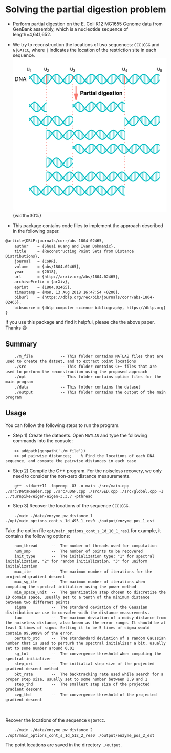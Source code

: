 # Solving the partial digestion problem

* Perform partial digestion on the E. Coli K12 MG1655 Genome data from GenBank assembly, which is a nucleotide sequence of length=4,641,652.
* We try to reconstruction the locations of two sequences: `CCC|GGG` and `G|GATCC`, where `|` indicates the location of the restriction site in each sequence.
![partial_digestion](partial_digestion.png){width=30%}

* This package contains code files to implement the approach described in the following paper.
```
@article{DBLP:journals/corr/abs-1804-02465,
    author    = {Shuai Huang and Ivan Dokmanic},
    title     = {Reconstructing Point Sets from Distance Distributions},
    journal   = {CoRR},
    volume    = {abs/1804.02465},
    year      = {2018},
    url       = {http://arxiv.org/abs/1804.02465},
    archivePrefix = {arXiv},
    eprint    = {1804.02465},
    timestamp = {Mon, 13 Aug 2018 16:47:54 +0200},
    biburl    = {https://dblp.org/rec/bib/journals/corr/abs-1804-02465},
    bibsource = {dblp computer science bibliography, https://dblp.org}
}
```
If you use this package and find it helpful, please cite the above paper. Thanks :smile:

## Summary
```
    ./m_file            -- This folder contains MATLAB files that are used to create the datset, and to extract point locations
    ./src               -- This folder contains C++ files that are used to perform the reconstruction using the proposed approach
    ./opt               -- This folder contains option files for the main program
    ./data              -- This folder contains the dataset
    ./output            -- This folder contains the output of the main program
```

## Usage

You can follow the following steps to run the program.

* Step 1) Create the datasets. Open `MATLAB` and type the following commands into the console:
```
    >> addpath(genpath('./m_file'))
    >> pd_pairwise_distances;    % Find the locations of each DNA sequence, and compute the pairwise distances in each case
```

* Step 2) Compile the C++ program. For the noiseless recovery, we only need to consider the non-zero distance measurements.
```
    g++ -std=c++11 -fopenmp -O3 -o main ./src/main.cpp ./src/DataReader.cpp ./src/uDGP.cpp ./src/SED.cpp ./src/global.cpp -I ../turnpike/eigen-eigen-3.3.7 -pthread
```

* Step 3) Recover the locations of the sequence `CCC|GGG`.
```    
    ./main ./data/enzyme_pw_distance_1 ./opt/main_options_cont_s_1d_495_1_res0 ./output/enzyme_pos_1_est
```
Take the option file `opt/main_options_cont_s_1d_10_1_res1` for example, it contains the following options:
```
    num_thread      --  The number of threads used for computation
    num_smp         --  The number of points to be recovered
    init_type       --  The initialization type: "1" for spectral initialization, "2" for random initialization, "3" for uniform initialization
    max_ite         --  The maximum number of iterations for the projected gradient descent
    max_sg_ite      --  The maximum number of iterations when computing the spectral initializer using the power method
    min_space_unit  --  The quantization step chosen to discretize the 1D domain space, usually set to a tenth of the minimum distance between two differnet points
    sigma           --  The standard deviation of the Gaussian distribution we use to convolve with the distance measurements.
    tau             --  The maximum deviation of a noisy distance from the noiseless distance, also known as the error range. It should be at least 3 times of sigma. Setting it to be 5 times of sigma would contain 99.9999% of the error.
    perturb_std     --  The standandard deviation of a random Gaussian number that is used to perturb the spectral initializer a bit, usually set to some number around 0.01
    sg_tol          --  The convergence threshold when computing the spectral initializer
    step_ori        --  The initialial step size of the projected gradient descent method
    bkt_rate        --  The backtracking rate used while search for a proper step size, usually set to some number between 0.9 and 1
    step_thd        --  The smallest step size of the projected gradient descent
    cvg_thd         --  The convergence threshold of the projected gradient descent
```
<br/><br/>
Recover the locations of the sequence `G|GATCC`.
```
    ./main ./data/enzyme_pw_distance_2 ./opt/main_options_cont_s_1d_512_2_res0 ./output/enzyme_pos_2_est
```
The point locations are saved in the directory `./output`.


